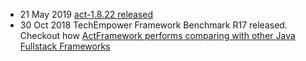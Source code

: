 <ul>
<li>
    <span class="news-date">21 May 2019</span>
    <span class="news-text">
        <a href="https://github.com/actframework/actframework/milestone/70?closed=1">act-1.8.22 released</a>
    </span>
</li>
<li>
    <span class="news-date">30 Oct 2018</span>
    <span class="news-text">
        TechEmpower Framework Benchmark R17 released. Checkout how
        <a href="https://www.techempower.com/benchmarks/#section=data-r17&hw=ph&test=fortune&l=zik0vz-1&c=4&o=4">
            ActFramework performs comparing with other Java Fullstack Frameworks
        </a>
    </span>
</li>
</ul>
